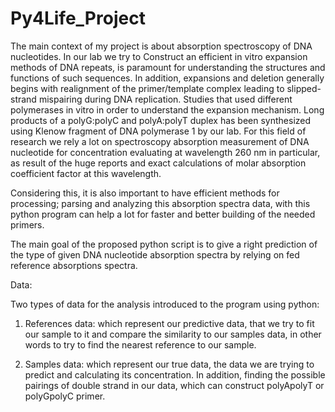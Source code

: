 # Py4Life_Project

The main context of my project is about absorption
spectroscopy of DNA nucleotides. In our lab we try to Construct an efficient in
vitro expansion methods of DNA repeats, is paramount for understanding the
structures and functions of such sequences. 
In addition, expansions and deletion generally begins with realignment
of the primer/template complex leading to slipped-strand mispairing during DNA
replication. Studies that used different polymerases in vitro in order to
understand the expansion mechanism. Long
products of a polyG:polyC and polyA:polyT duplex has been synthesized using
Klenow fragment of DNA polymerase 1 by our lab. For this field of research we rely a lot on
spectroscopy absorption measurement of DNA nucleotide for concentration
evaluating at wavelength 260 nm in particular, as result of the huge reports
and exact calculations of molar absorption coefficient factor at this wavelength.

Considering this, it is also important to have efficient
methods for processing; parsing and analyzing this absorption spectra data,
with this python program can help a lot for faster and better building of the
needed primers.

The main goal of the proposed python script is to give a
right prediction of the type of given DNA nucleotide absorption spectra by
relying on fed reference absorptions spectra. 


Data:

Two types of data for the analysis introduced to the program
using python:

1. References data: which represent our predictive data, that we try to fit our sample to it and compare the similarity to our samples data, in other words to try to find the nearest reference to our sample.

2. Samples data: which represent our true data, the data we are trying to predict and calculating its concentration. In addition, finding the possible pairings of double strand in our data, which can construct polyApolyT or polyGpolyC primer. 
